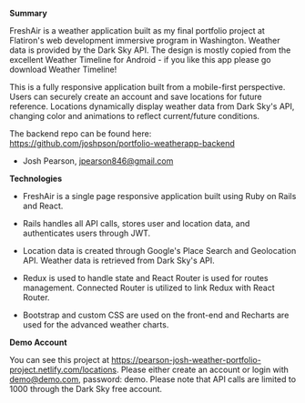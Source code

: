 **Summary**

FreshAir is a weather application built as my final portfolio project at Flatiron's web development immersive program in Washington. Weather data is provided by the Dark Sky API. The design is mostly copied from the excellent Weather Timeline for Android - if you like this app please go download Weather Timeline!

This is a fully responsive application built from a mobile-first perspective. Users can securely create an account and save locations for future reference. Locations dynamically display weather data from Dark Sky's API, changing color and animations to reflect current/future conditions.

The backend repo can be found here: https://github.com/joshpson/portfolio-weatherapp-backend

- Josh Pearson, jpearson846@gmail.com

**Technologies**

- FreshAir is a single page responsive application built using Ruby on Rails and React.

- Rails handles all API calls, stores user and location data, and authenticates users through JWT.

- Location data is created through Google's Place Search and Geolocation API. Weather data is retrieved from Dark Sky's API.

- Redux is used to handle state and React Router is used for routes management. Connected Router is utilized to link Redux with React Router.

- Bootstrap and custom CSS are used on the front-end and Recharts are used for the advanced weather charts.

**Demo Account**

You can see this project at https://pearson-josh-weather-portfolio-project.netlify.com/locations. Please either create an account or login with demo@demo.com, password: demo. Please note that API calls are limited to 1000 through the Dark Sky free account. 
